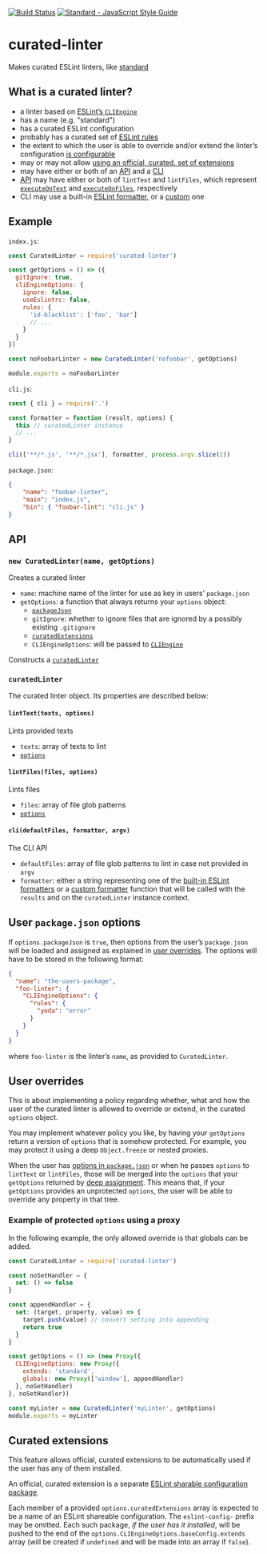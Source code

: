 [![Build Status](https://travis-ci.org/mightyiam/curated-linter.svg?branch=master)](https://travis-ci.org/mightyiam/curated-linter)
[![Standard - JavaScript Style Guide](https://cdn.rawgit.com/feross/standard/master/badge.svg)](https://github.com/feross/standard)

# curated-linter

Makes curated ESLint linters, like [standard](http://standardjs.com/)

## What is a curated linter?

- a linter based on [ESLint’s `CLIEngine`](http://eslint.org/docs/developer-guide/nodejs-api#cliengine)
- has a name (e.g. "standard")
- has a curated ESLint configuration
- probably has a curated set of [ESLint rules](http://eslint.org/docs/rules/)
- the extent to which the user is able to override and/or extend the linter’s configuration [is configurable](#user-overrides)
- may or may not allow [using an official, curated, set of extensions](#curated-extensions)
- may have either or both of an [API](#api) and a [CLI](#clidefaultfiles-formatter-argv)
- [API](#api) may have either or both of `lintText` and `lintFiles`, which represent [`executeOnText`](http://eslint.org/docs/developer-guide/nodejs-api#executeontext) and [`executeOnFiles`](http://eslint.org/docs/developer-guide/nodejs-api#executeonfiles), respectively
- CLI may use a built-in [ESLint formatter](http://eslint.org/docs/user-guide/formatters/), or a [custom](http://eslint.org/docs/developer-guide/working-with-custom-formatters) one

## Example

`index.js`:
```js
const CuratedLinter = require('curated-linter')

const getOptions = () => ({
  gitIgnore: true,
  cliEngineOptions: {
    ignore: false,
    useEslintrc: false,
    rules: {
      'id-blacklist': ['foo', 'bar']
      // ...
    }
  }
})

const noFoobarLinter = new CuratedLinter('nofoobar', getOptions)

module.exports = noFoobarLinter
```

`cli.js`:
```js
const { cli } = require('.')

const formatter = function (result, options) {
  this // curatedLinter instance
  // ...
}

cli(['**/*.js', '**/*.jsx'], formatter, process.argv.slice(2))
```

`package.json`:
```json
{
	"name": "foobar-linter",
	"main": "index.js",
	"bin": { "foobar-lint": "cli.js" }
}
```

## API

### `new CuratedLinter(name, getOptions)`

Creates a curated linter

- `name`:
  machine name of the linter for use as key in users’ `package.json`
- `getOptions`: a function that always returns your `options` object:
  - [`packageJson`](#user-packagejson-options)
  - `gitIgnore`:
    whether to ignore files that are ignored by a possibly existing `.gitignore`
  - [`curatedExtensions`](#curated-extensions)
  - `CLIEngineOptions`:
    will be passed to [`CLIEngine`](http://eslint.org/docs/developer-guide/nodejs-api#cliengine)

Constructs a [`curatedLinter`](#curatedlinter)

### `curatedLinter`

The curated linter object. Its properties are described below:

#### `lintText(texts, options)`

Lints provided texts

- `texts`:
  array of texts to lint
- [`options`](#user-overrides)

#### `lintFiles(files, options)`

Lints files

- `files`:
  array of file glob patterns
- [`options`](#overriding-and-extending)

#### `cli(defaultFiles, formatter, argv)`

The CLI API

- `defaultFiles`:
  array of file glob patterns to lint in case not provided in `argv`
- `formatter`:
  either a string representing one of the [built-in ESLint formatters](http://eslint.org/docs/user-guide/formatters/) or a [custom formatter](http://eslint.org/docs/developer-guide/working-with-custom-formatters) function that will be called with the `results` and on the `curatedLinter` instance context.

## User `package.json` options

If `options.packageJson` is `true`, then options from the user’s `package.json` will be loaded and assigned as explained in [user overrides](#user-overrides). The options will have to be stored in the following format:

```json
{
  "name": "the-users-package",
  "foo-linter": {
    "CLIEngineOptions": {
      "rules": {
        "yoda": "error"
      }
    }
  }
}
```

where `foo-linter` is the linter’s `name`, as provided to `CuratedLinter`.

## User overrides

This is about implementing a policy regarding whether, what and how the user of the curated linter is allowed to override or extend, in the curated `options` object.

You may implement whatever policy you like, by having your `getOptions` return a version of `options` that is somehow protected. For example, you may protect it using a deep `Object.freeze` or nested proxies.

When the user has [options in `package.json`](#user-packagejson-options) or when he passes `options` to `lintText` or `lintFiles`, those will be merged into the `options` that your `getOptions` returned by [deep assignment](https://www.npmjs.com/package/deep-assign). This means that, if your `getOptions` provides an unprotected `options`, the user will be able to override any property in that tree.

### Example of protected `options` using a proxy

In the following example, the only allowed override is that globals can be added.

```js
const CuratedLinter = require('curated-linter')

const noSetHandler = {
  set: () => false
}

const appendHandler = {
  set: (target, property, value) => {
    target.push(value) // convert setting into appending
    return true
  }
}

const getOptions = () => (new Proxy({
  CLIEngineOptions: new Proxy({
    extends: 'standard',
    globals: new Proxy(['window'], appendHandler)
  }, noSetHandler)
}, noSetHandler))

const myLinter = new CuratedLinter('myLinter', getOptions)
module.exports = myLinter
```

## Curated extensions

This feature allows official, curated extensions to be automatically used if the user has any of them installed.

An official, curated extension is a separate [ESLint sharable configuration package](http://eslint.org/docs/developer-guide/shareable-configs).

Each member of a provided `options.curatedExtensions` array is expected to be a name of an ESLint shareable configuration. The `eslint-config-` prefix may be omitted. Each such package, *if the user has it installed*, will be pushed to the end of the `options.CLIEngineOptions.baseConfig.extends` array (will be created if `undefined` and will be made into an array if `false`).
